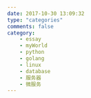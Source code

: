 ```yaml
---
date: 2017-10-30 13:09:32
type: "categories"
comments: false
category: 
    - essay
    - myWorld
    - python
    - golang
    - linux
    - database
    - 服务器
    - 微服务
---
```

